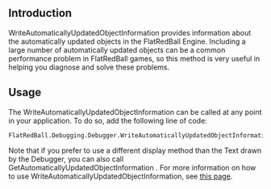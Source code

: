 ## Introduction

WriteAutomaticallyUpdatedObjectInformation provides information about the automatically updated objects in the FlatRedBall Engine. Including a large number of automatically updated objects can be a common performance problem in FlatRedBall games, so this method is very useful in helping you diagnose and solve these problems.

## Usage

The WriteAutomaticallyUpdatedObjectInformation can be called at any point in your application. To do so, add the following line of code:

    FlatRedBall.Debugging.Debugger.WriteAutomaticallyUpdatedObjectInformation();

Note that if you prefer to use a different display method than the Text drawn by the Debugger, you can also call GetAutomaticallyUpdatedObjectInformation . For more information on how to use WriteAutomaticallyUpdatedObjectInformation, see [this page](/documentation/tutorials/code-tutorials/tutorials-a-walkthrough-on-improving-performance/flatredballxna-tutorials-manually-updated-objects/measuring-automatic-updates.md "FlatRedballXna:Tutorials:Manually Updated Objects:Measuring Automatic Updates").
